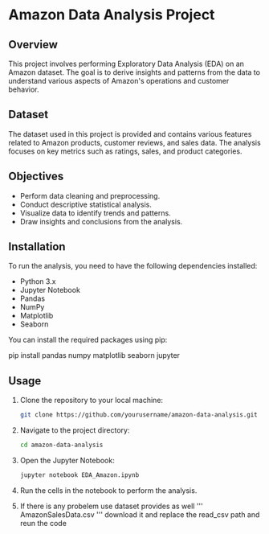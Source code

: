 # Amazon Data Analysis Project

## Overview
This project involves performing Exploratory Data Analysis (EDA) on an Amazon dataset. The goal is to derive insights and patterns from the data to understand various aspects of Amazon's operations and customer behavior.

## Dataset
The dataset used in this project is provided and contains various features related to Amazon products, customer reviews, and sales data. The analysis focuses on key metrics such as ratings, sales, and product categories.

## Objectives
- Perform data cleaning and preprocessing.
- Conduct descriptive statistical analysis.
- Visualize data to identify trends and patterns.
- Draw insights and conclusions from the analysis.

## Installation
To run the analysis, you need to have the following dependencies installed:

- Python 3.x
- Jupyter Notebook
- Pandas
- NumPy
- Matplotlib
- Seaborn

You can install the required packages using pip:


pip install pandas numpy matplotlib seaborn jupyter


## Usage
1. Clone the repository to your local machine:
    ```bash
    git clone https://github.com/yourusername/amazon-data-analysis.git
    ```

2. Navigate to the project directory:
    ```bash
    cd amazon-data-analysis
    ```

3. Open the Jupyter Notebook:
    ```bash
    jupyter notebook EDA_Amazon.ipynb
    ```

4. Run the cells in the notebook to perform the analysis.

5. If there is any probelem use dataset provides as well ''' AmazonSalesData.csv ''' download it and replace the read_csv path and reun the code

